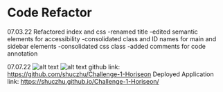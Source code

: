 # Code Refactor
07.03.22
Refactored index and css
    -renamed title
    -edited semantic elements for accessibility
    -consolidated class and ID names for main and sidebar elements
    -consolidated css class
    -added comments for code annotation
   
07.07.22
![alt text](https://user-images.githubusercontent.com/108253013/177896878-cd0e066c-b8e1-4013-bd57-93653ef9b2ce.png)
![alt text](https://user-images.githubusercontent.com/108253013/177918419-00d824b6-e521-49c5-81aa-ac453fda1aaf.png)
github link: https://github.com/shuczhu/Challenge-1-Horiseon
Deployed Application link: https://shuczhu.github.io/Challenge-1-Horiseon/

